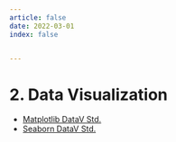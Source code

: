 ```yaml
---
article: false
date: 2022-03-01
index: false


---
```


# 2. Data Visualization

- [Matplotlib DataV Std.](Matplotlib-datav.html)
- [Seaborn DataV Std.](Seaborn-datav.html)

